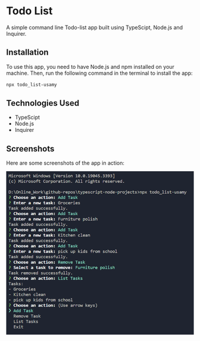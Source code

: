# Todo List

A simple command line Todo-list app built using TypeScipt, Node.js and Inquirer.

## Installation

To use this app, you need to have Node.js and npm installed on your machine. Then, run the following command in the terminal to install the app:

```bash
npx todo_list-usamy
```

## Technologies Used

- TypeScipt
- Node.js
- Inquirer

## Screenshots

Here are some screenshots of the app in action:

![Alt text](image.png)
